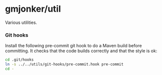 
# gmjonker/util

Various utilities.

### Git hooks

Install the following pre-commit git hook to do a Maven build before committing. It checks that the code builds correctly
and that the style is ok:

```sh
cd .git/hooks
ln -s ../../utils/git-hooks/pre-commit.hook pre-commit
cd -
```